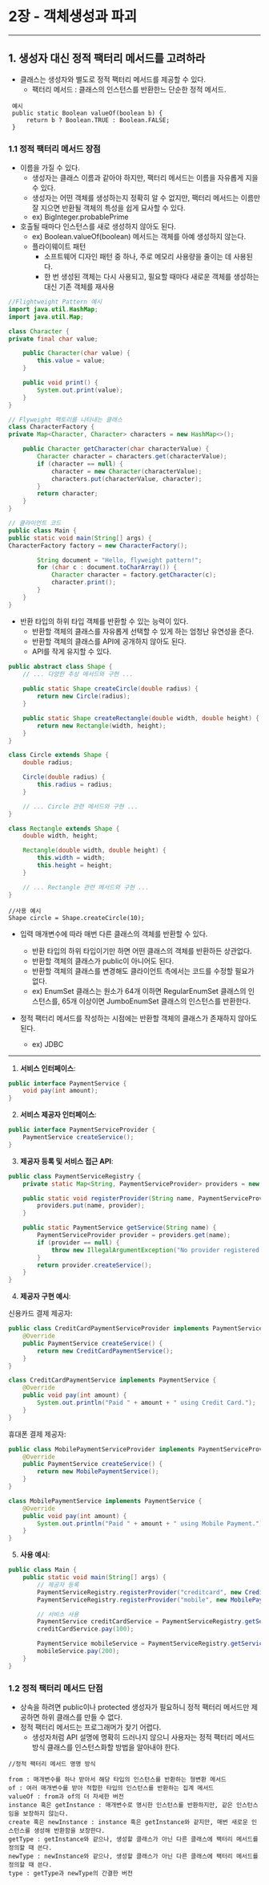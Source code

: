 # 2장 - 객체생성과 파괴
- - -
## 1. 생성자 대신 정적 팩터리 메서드를 고려하라
- 클래스는 생성자와 별도로 정적 팩터리 메서드를 제공할 수 있다.
  * 팩터리 메서드 : 클래스의 인스턴스를 반환한느 단순한 정적 메서드.

```
 예시 
 public static Boolean valueOf(boolean b) {
     return b ? Boolean.TRUE : Boolean.FALSE;
 }
```
### 1.1 정적 팩터리 메서드 장점

- 이름을 가질 수 있다.
  * 생성자는 클래스 이름과 같아야 하지만, 팩터리 메서드는 이름을 자유롭게 지을 수 있다.
  * 생성자는 어떤 객체를 생성하는지 정확히 알 수 없지만, 팩터리 메서드는 이름만 잘 지으면 반환될 객체의 특성을 쉽게 묘사할 수 있다.
  * ex) BigInteger.probablePrime
- 호출될 때마다 인스턴스를 새로 생성하지 않아도 된다.
  * ex) Boolean.valueOf(boolean) 메서드는 객체를 아예 생성하지 않는다. 
  * 플라이웨이트 패턴
    + 소프트웨어 디자인 패턴 중 하나, 주로 메모리 사용량을 줄이는 데 사용된다.
    + 한 번 생성된 객체는 다시 사용되고, 필요할 때마다 새로운 객체를 생성하는 대신 기존 객체를 재사용
```java
//Flightweight Pattern 예시
import java.util.HashMap;
import java.util.Map;

class Character {
private final char value;

    public Character(char value) {
        this.value = value;
    }

    public void print() {
        System.out.print(value);
    }
}

// Flyweight 팩토리를 나타내는 클래스
class CharacterFactory {
private Map<Character, Character> characters = new HashMap<>();

    public Character getCharacter(char characterValue) {
        Character character = characters.get(characterValue);
        if (character == null) {
            character = new Character(characterValue);
            characters.put(characterValue, character);
        }
        return character;
    }
}

// 클라이언트 코드
public class Main {
public static void main(String[] args) {
CharacterFactory factory = new CharacterFactory();

        String document = "Hello, flyweight pattern!";
        for (char c : document.toCharArray()) {
            Character character = factory.getCharacter(c);
            character.print();
        }
    }
}
```
- 반환 타입의 하위 타입 객체를 반환할 수 있는 능력이 있다.
  * 반환할 객체의 클래스를 자유롭게 선택할 수 있게 하는 엄청난 유연성을 준다.
  * 반환할 객체의 클래스를 API에 공개하지 않아도 된다.
  * API를 작게 유지할 수 있다.
```java
public abstract class Shape {
    // ... 다양한 추상 메서드와 구현 ...
    
    public static Shape createCircle(double radius) {
        return new Circle(radius);
    }

    public static Shape createRectangle(double width, double height) {
        return new Rectangle(width, height);
    }
}

class Circle extends Shape {
    double radius;

    Circle(double radius) {
        this.radius = radius;
    }

    // ... Circle 관련 메서드와 구현 ...
}

class Rectangle extends Shape {
    double width, height;

    Rectangle(double width, double height) {
        this.width = width;
        this.height = height;
    }

    // ... Rectangle 관련 메서드와 구현 ...
}
```
```
//사용 예시
Shape circle = Shape.createCircle(10);
```
- 입력 매개변수에 따라 매번 다른 클래스의 객체를 반환할 수 있다.
  * 반환 타입의 하위 타입이기만 하면 어떤 클래스의 객체를 반환하든 상관없다.
  * 반환할 객체의 클래스가 public이 아니어도 된다.
  * 반환할 객체의 클래스를 변경해도 클라이언트 측에서는 코드를 수정할 필요가 없다.
  * ex) EnumSet 클래스는 원소가 64개 이하면 RegularEnumSet 클래스의 인스턴스를, 65개 이상이면 JumboEnumSet 클래스의 인스턴스를 반환한다.

- 정적 팩터리 메서드를 작성하는 시점에는 반환할 객체의 클래스가 존재하지 않아도 된다.
  * ex) JDBC

- - -
1. **서비스 인터페이스**:
```java
public interface PaymentService {
    void pay(int amount);
}
```

2. **서비스 제공자 인터페이스**:
```java
public interface PaymentServiceProvider {
    PaymentService createService();
}
```

3. **제공자 등록 및 서비스 접근 API**:
```java
public class PaymentServiceRegistry {
    private static Map<String, PaymentServiceProvider> providers = new HashMap<>();

    public static void registerProvider(String name, PaymentServiceProvider provider) {
        providers.put(name, provider);
    }

    public static PaymentService getService(String name) {
        PaymentServiceProvider provider = providers.get(name);
        if (provider == null) {
            throw new IllegalArgumentException("No provider registered with name: " + name);
        }
        return provider.createService();
    }
}
```

4. **제공자 구현 예시**:

신용카드 결제 제공자:
```java
public class CreditCardPaymentServiceProvider implements PaymentServiceProvider {
    @Override
    public PaymentService createService() {
        return new CreditCardPaymentService();
    }
}

class CreditCardPaymentService implements PaymentService {
    @Override
    public void pay(int amount) {
        System.out.println("Paid " + amount + " using Credit Card.");
    }
}
```

휴대폰 결제 제공자:
```java
public class MobilePaymentServiceProvider implements PaymentServiceProvider {
    @Override
    public PaymentService createService() {
        return new MobilePaymentService();
    }
}

class MobilePaymentService implements PaymentService {
    @Override
    public void pay(int amount) {
        System.out.println("Paid " + amount + " using Mobile Payment.");
    }
}
```

5. **사용 예시**:
```java
public class Main {
    public static void main(String[] args) {
        // 제공자 등록
        PaymentServiceRegistry.registerProvider("creditcard", new CreditCardPaymentServiceProvider());
        PaymentServiceRegistry.registerProvider("mobile", new MobilePaymentServiceProvider());

        // 서비스 사용
        PaymentService creditCardService = PaymentServiceRegistry.getService("creditcard");
        creditCardService.pay(100);

        PaymentService mobileService = PaymentServiceRegistry.getService("mobile");
        mobileService.pay(200);
    }
}
```

### 1.2 정적 팩터리 메서드 단점
- 상속을 하려면 public이나 protected 생성자가 필요하니 정적 팩터리 메서드만 제공하면 하위 클래스를 만들 수 없다.
- 정적 팩터리 메서드는 프로그래머가 찾기 어렵다.
  * 생성자처럼 API 설명에 명확히 드러나지 않으니 사용자는 정적 팩터리 메서드 방식 클래스를 인스턴스화할 방법을 알아내야 한다.
```
//정적 팩터리 메서드 명명 방식

from : 매개변수를 하나 받아서 해당 타입의 인스턴스를 반환하는 형변환 메서드
of : 여러 매개변수를 받아 적합한 타입의 인스턴스를 반환하는 집계 메서드
valueOf : from과 of의 더 자세한 버전
instance 혹은 getInstance : 매개변수로 명시한 인스턴스를 반환하지만, 같은 인스턴스임을 보장하지 않는다.
create 혹은 newInstance : instance 혹은 getInstance와 같지만, 매번 새로운 인스턴스를 생성해 반환함을 보장한다.
getType : getInstance와 같으나, 생성할 클래스가 아닌 다른 클래스에 팩터리 메서드를 정의할 때 쓴다.
newType : newInstance와 같으나, 생성할 클래스가 아닌 다른 클래스에 팩터리 메서드를 정의할 때 쓴다.
type : getType과 newType의 간결한 버전
```
